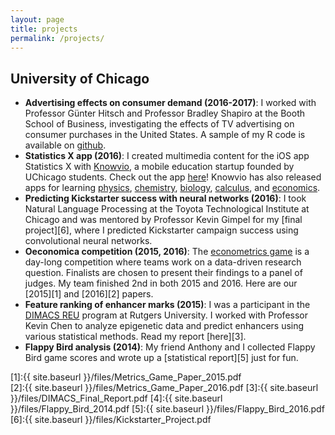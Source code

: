 ```yaml
---
layout: page
title: projects
permalink: /projects/
---
```




## University of Chicago 

* **Advertising effects on consumer demand (2016-2017)**: I worked with Professor G&uuml;nter Hitsch and Professor Bradley Shapiro at the Booth School of Business, investigating the effects of TV advertising on consumer purchases in the United States. A sample of my R code is available on [github](https://github.com/albertkuo/Booth).
* **Statistics X app (2016)**: I created multimedia content for the iOS app Statistics X with [Knowvio](http://knowvio.org/), a mobile education startup founded by UChicago students. Check out the app [here](https://itunes.apple.com/us/app/statistics-x-college-ap-stats/id1087170766?mt=8)! Knowvio has also released apps for learning [physics](http://knowvio.org/physics-x/), [chemistry](https://itunes.apple.com/us/app/chemistry-x-college-ap-chem/id1067707398?mt=8), [biology](https://itunes.apple.com/us/app/biology-x-college-and-ap-bio/id1086398180?mt=8), [calculus](https://itunes.apple.com/us/app/calculus-x-college-ap-calc/id1029729565?mt=8), and [economics](https://itunes.apple.com/us/app/microeconomics-x-college-ap/id1097330096?mt=8). 
* **Predicting Kickstarter success with neural networks (2016)**: I took Natural Language Processing at the Toyota Technological Institute at Chicago and was mentored by Professor Kevin Gimpel for my [final project][6], where I predicted Kickstarter campaign success using convolutional neural networks. 
* **Oeconomica competition (2015, 2016)**: The [econometrics game](https://bfi.uchicago.edu/news/news/challenge-undergraduates-address-real-world-problems-econometrics) is a day-long competition where teams work on a data-driven research question. Finalists are chosen to present their findings to a panel of judges. My team finished 2nd in both 2015 and 2016. Here are our [2015][1] and [2016][2] papers.
* **Feature ranking of enhancer marks (2015)**: I was a participant in the [DIMACS REU](http://reu.dimacs.rutgers.edu/) program at Rutgers University. I worked with Professor Kevin Chen to analyze epigenetic data and predict enhancers using various statistical methods. Read my report [here][3].
* **Flappy Bird analysis (2014)**: My friend Anthony and I collected Flappy Bird game scores and wrote up a [statistical report][5] just for fun. 



[1]:{{ site.baseurl }}/files/Metrics_Game_Paper_2015.pdf   
[2]:{{ site.baseurl }}/files/Metrics_Game_Paper_2016.pdf 
[3]:{{ site.baseurl }}/files/DIMACS_Final_Report.pdf
[4]:{{ site.baseurl }}/files/Flappy_Bird_2014.pdf
[5]:{{ site.baseurl }}/files/Flappy_Bird_2016.pdf
[6]:{{ site.baseurl }}/files/Kickstarter_Project.pdf
